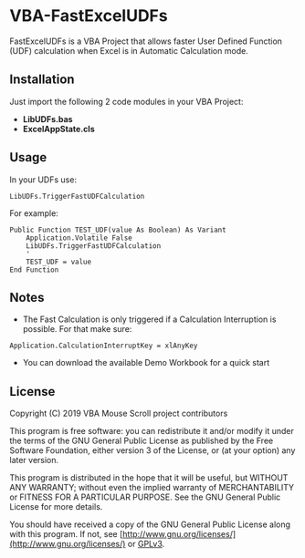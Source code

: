 # VBA-FastExcelUDFs

FastExcelUDFs is a VBA Project that allows faster User Defined Function (UDF) calculation when Excel is in Automatic Calculation mode.

## Installation

Just import the following 2 code modules in your VBA Project:

* **LibUDFs.bas**  
* **ExcelAppState.cls**

## Usage
In your UDFs use:
```vba
LibUDFs.TriggerFastUDFCalculation
```
For example:
```vba
Public Function TEST_UDF(value As Boolean) As Variant
    Application.Volatile False
    LibUDFs.TriggerFastUDFCalculation
    '
    TEST_UDF = value
End Function
```

## Notes
* The Fast Calculation is only triggered if a Calculation Interruption is possible. For that make sure:
```vba
Application.CalculationInterruptKey = xlAnyKey
```
* You can download the available Demo Workbook for a quick start

## License
Copyright (C) 2019 VBA Mouse Scroll project contributors

This program is free software: you can redistribute it and/or modify it under the terms of the GNU General Public License as published by the Free Software Foundation, either version 3 of the License, or (at your option) any later version.

This program is distributed in the hope that it will be useful, but WITHOUT ANY WARRANTY; without even the implied warranty of MERCHANTABILITY or FITNESS FOR A PARTICULAR PURPOSE. See the GNU General Public License for more details.

You should have received a copy of the GNU General Public License along with this program. If not, see [http://www.gnu.org/licenses/](http://www.gnu.org/licenses/) or
[GPLv3](https://choosealicense.com/licenses/gpl-3.0/).